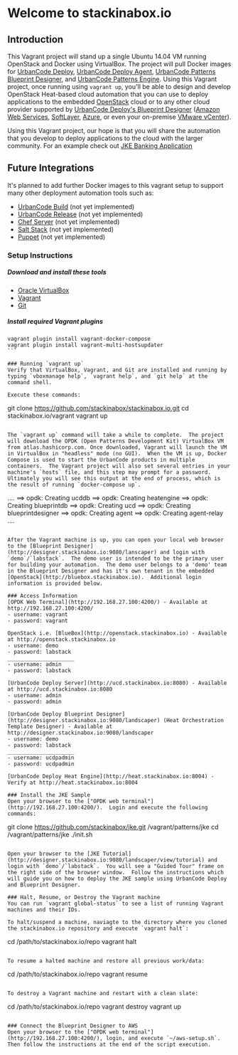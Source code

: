 # Welcome to **stackinabox.io**

## Introduction

This Vagrant project will stand up a single Ubuntu 14.04 VM running OpenStack and Docker using VirtualBox. The project will pull Docker images for [UrbanCode Deploy](https://hub.docker.com/r/stackinabox/urbancode-deploy/), [UrbanCode Deploy Agent](https://hub.docker.com/r/stackinabox/urbancode-deploy-agent/), [UrbanCode Patterns Blueprint Designer](https://hub.docker.com/r/stackinabox/urbancode-patterns-designer/), and [UrbanCode Patterns Engine](https://hub.docker.com/r/stackinabox/urbancode-patterns-engine/).  Using this Vagrant project, once running using `vagrant up`, you'll be able to design and develop OpenStack Heat-based cloud automation that you can use to deploy applications to the embedded [OpenStack](https://www.blueboxcloud.com/) cloud or to any other cloud provider supported by [UrbanCode Deploy's Blueprint Designer](https://developer.ibm.com/urbancode/products/urbancode-deploy/features/blueprint-designer/) ([Amazon Web Services](https://aws.amazon.com/), [SoftLayer](http://www.softlayer.com/), [Azure](https://azure.microsoft.com/), or even your on-premise [VMware vCenter](https://www.vmware.com/products/vcenter-server)).

Using this Vagrant project, our hope is that you will share the automation that you develop to deploy applications to the cloud with the larger community.  For an example check out [JKE Banking Application](https://github.com/stackinabox/jke)

## Future Integrations

It's planned to add further Docker images to this vagrant setup to support many other deployment automation tools such as:  

  - [UrbanCode Build](https://developer.ibm.com/urbancode/products/urbancode-build/) (not yet implemented)
  - [UrbanCode Release](https://developer.ibm.com/urbancode/products/urbancode-release/) (not yet implemented)
  - [Chef Server](https://www.chef.io/chef/) (not yet implemented)
  - [Salt Stack](https://saltstack.com/) (not yet implemented)
  - [Puppet](https://puppet.com/) (not yet implemented)

### Setup Instructions

##### Download and install these tools  

  - [Oracle VirtualBox](https://www.virtualbox.org/wiki/Downloads)  
  - [Vagrant](https://www.vagrantup.com/downloads.html)
  - [Git](https://git-scm.com/) 

##### Install required Vagrant plugins  
````
vagrant plugin install vagrant-docker-compose
vagrant plugin install vagrant-multi-hostsupdater
```

### Running `vagrant up`
Verify that VirtualBox, Vagrant, and Git are installed and running by typing `vboxmanage help`, `vagrant help`, and `git help` at the command shell.  

Execute these commands:
````
git clone https://github.com/stackinabox/stackinabox.io.git 
cd stackinabox.io/vagrant
vagrant up
```

The `vagrant up` command will take a while to complete.  The project will download the OPDK (Open Patterns Development Kit) VirtualBox VM from atlas.hashicorp.com. Once downloaded, Vagrant will launch the VM in VirtualBox in "headless" mode (no GUI).  When the VM is up, Docker Compose is used to start the UrbanCode products in multiple containers.  The Vagrant project will also set several entries in your machine's `hosts` file, and this step may prompt for a password.  Ultimately you will see this output at the end of process, which is the result of running `docker-compose up`.

````
....
==> opdk: Creating ucddb
==> opdk: Creating heatengine
==> opdk: Creating blueprintdb
==> opdk: Creating ucd
==> opdk: Creating blueprintdesigner
==> opdk: Creating agent
==> opdk: Creating agent-relay
....
```

After the Vagrant machine is up, you can open your local web browser to the [Blueprint Designer](http://designer.stackinabox.io:9080/lanscaper) and login with `demo`/`labstack`.  The demo user is intended to be the primary user for building your automation.  The demo user belongs to a 'demo' team in the Blueprint Designer and has it's own tenant in the embedded [OpenStack](http://bluebox.stackinabox.io).  Additional login information is provided below.

### Access Information
[OPDK Web Terminal](http://192.168.27.100:4200/) - Available at http://192.168.27.100:4200/
- username: vagrant
- password: vagrant

OpenStack i.e. [BlueBox](http://openstack.stackinabox.io) - Available at http://openstack.stackinabox.io 
- username: demo
- password: labstack  
_____________________  
- username: admin
- password: labstack
	 
[UrbanCode Deploy Server](http://ucd.stackinabox.io:8080) - Available at http://ucd.stackinabox.io:8080
- username: admin
- password: admin

[UrbanCode Deploy Blueprint Designer](http://designer.stackinabox.io:9080/landscaper) (Heat Orchestration Template Designer) - Available at http://designer.stackinabox.io:9080/landscaper
- username: demo
- password: labstack  
_____________________  
- username: ucdpadmin
- password: ucdpadmin
		 
[UrbanCode Deploy Heat Engine](http://heat.stackinabox.io:8004) - Verify at http://heat.stackinabox.io:8004

### Install the JKE Sample
Open your browser to the ["OPDK web terminal"](http://192.168.27.100:4200/).  Login and execute the following commands:
````
git clone https://github.com/stackinabox/jke.git /vagrant/patterns/jke
cd /vagrant/patterns/jke
./init.sh
```

Open your browser to the [JKE Tutorial](http://designer.stackinabox.io:9080/landscaper/view/tutorial) and login with `demo`/`labstack`.  You will see a "Guided Tour" frame on the right side of the browser window.  Follow the instructions which will guide you on how to deploy the JKE sample using UrbanCode Deploy and Blueprint Designer.

### Halt, Resume, or Destroy the Vagrant machine
You can run `vagrant global-status` to see a list of running Vagrant machines and their IDs.

To halt/suspend a machine, naviagte to the directory where you cloned the stackinabox.io repository and execute `vagrant halt`:
````
cd /path/to/stackinabox.io/repo
vagrant halt
```

To resume a halted machine and restore all previous work/data:
````
cd /path/to/stackinabox.io/repo
vagrant resume
```

To destroy a Vagrant machine and restart with a clean slate:
````
cd /path/to/stackinabox.io/repo
vagrant destroy <vagrant-env-id>
vagrant up
```

### Connect the Blueprint Designer to AWS
Open your browser to the ["OPDK web terminal"](http://192.168.27.100:4200/), login, and execute `~/aws-setup.sh`.  Then follow the instructions at the end of the script execution.
